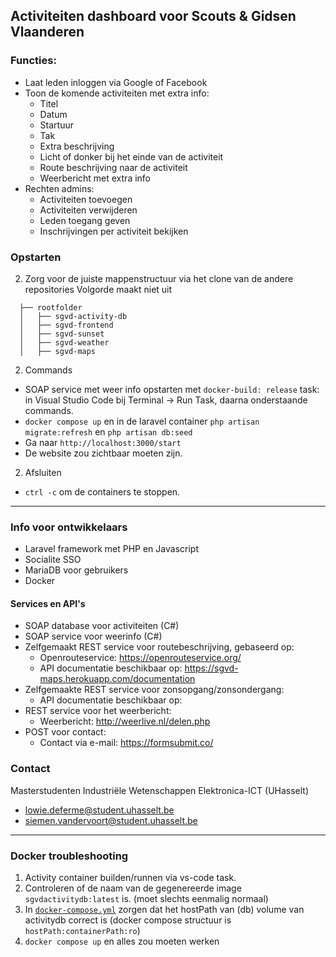 ## Activiteiten dashboard voor Scouts & Gidsen Vlaanderen

### Functies:
- Laat leden inloggen via Google of Facebook
- Toon de komende activiteiten met extra info:
    * Titel 
    * Datum
    * Startuur
    * Tak
    * Extra beschrijving
    * Licht of donker bij het einde van de activiteit
    * Route beschrijving naar de activiteit
    * Weerbericht met extra info
- Rechten admins:
    * Activiteiten toevoegen
    * Activiteiten verwijderen
    * Leden toegang geven
    * Inschrijvingen per activiteit bekijken

### Opstarten
2. Zorg voor de juiste mappenstructuur via het clone van de andere repositories
Volgorde maakt niet uit
```
  ├── rootfolder  
  │   ├── sgvd-activity-db  
  │   ├── sgvd-frontend  
  │   ├── sgvd-sunset  
  │   ├── sgvd-weather  
  │   ├── sgvd-maps  
```

2. Commands
- SOAP service met weer info opstarten met `docker-build: release` task: in Visual Studio Code bij Terminal -> Run Task,  daarna onderstaande commands.
- `docker compose up` en in de laravel container `php artisan migrate:refresh` en `php artisan db:seed`
- Ga naar `http://localhost:3000/start`
- De website zou zichtbaar moeten zijn.

2. Afsluiten
- `ctrl -c` om de containers te stoppen.
___

### Info voor ontwikkelaars
- Laravel framework met PHP en Javascript
- Socialite SSO
- MariaDB voor gebruikers
- Docker

#### Services en API's
- SOAP database voor activiteiten (C#)
- SOAP service voor weerinfo (C#)
- Zelfgemaakt REST service voor routebeschrijving, gebaseerd op:
    * Openrouteservice: https://openrouteservice.org/
    * API documentatie beschikbaar op: https://sgvd-maps.herokuapp.com/documentation
- Zelfgemaakte REST service voor zonsopgang/zonsondergang:
    * API documentatie beschikbaar op: 
- REST service voor het weerbericht:
    * Weerbericht: http://weerlive.nl/delen.php
- POST voor contact:
    * Contact via e-mail: https://formsubmit.co/

### Contact
Masterstudenten Industriële Wetenschappen Elektronica-ICT (UHasselt)
- lowie.deferme@student.uhasselt.be
- siemen.vandervoort@student.uhasselt.be
___

### Docker troubleshooting

1. Activity container builden/runnen via vs-code task. 
1. Controleren of de naam van de gegenereerde image `sgvdactivitydb:latest` is. (moet slechts eenmalig normaal) 
1. In [`docker-compose.yml`](docker-compose.yml) zorgen dat het hostPath van (db) volume van activitydb correct is (docker compose structuur is `hostPath:containerPath:ro`)
1. `docker compose up` en alles zou moeten werken